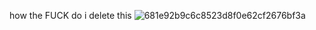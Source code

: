 how the FUCK do i delete this
![681e92b9c6c8523d8f0e62cf2676bf3a](https://github.com/user-attachments/assets/0e3d2c8a-a90a-4ad2-8296-bf442e3a1dfc)
